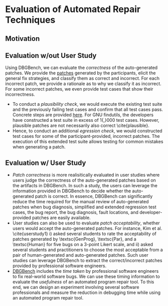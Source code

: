 # Evaluation of Automated Repair Techniques
## Motivation

## Evaluation w/out User Study
Using DBGBench, we can evaluate the *correctness* of the auto-generated patches. We provide the [patches](../patches) generated by the participants, elicit the general fix strategies, and classify them as correct and incorrect. For each incorrect patch, we provide a rationale as to why we classify it as incorrect. For some incorrect patches, we even provide test cases that show their incorrectness.

* To conduct a *plausibility check*, we would execute the existing test suite and the previously failing test cases and confirm that all test cases pass. Concrete steps are provided [here](../patches). For GNU findutils, the developers have constructed a test suite in excess of 1{,}000 test cases. However, plausible patches are not necessarily also correct \cite{plausible}. 
* Hence, to conduct an additional *egression check*, we would constructed test cases for some of the participant-provided, incorrect patches. The execution of this extended test suite allows testing for common mistakes when generating a patch.


## Evaluation w/ User Study
* *Patch correctness* is more realisitically evaluated in user studies where users judge the correctness of the auto-generated patches based on the artifacts in DBGBench.
In such a study, the users can leverage the information provided in DBGBench to decide whether the auto-generated patch is correct.
In essence, DBGBench can significantly reduce the time required for the manual review of auto-generated patches when bug diagnosis, simplified and extended regression test cases, the bug report, the bug diagnosis, fault locations, and developer-provided patches are easily available.
* User studies can also be used to evaluate *patch acceptability*, whether users would accept the auto-generated patches. For instance, Kim et al. \cite{userstudy1} i) asked several students to rate the acceptability of patches generated by \textsc{GenProg}, \textsc{Par}, and a \textsc{Human} for five bugs on a 3-point Likert scale, and ii) asked several students and practitioners to choose the most acceptable from a pair of human-generated and auto-generated patches. Such user studies can leverage DBGBench to extract the correct/incorrect patches provided by professional software engineers. 
* [DBGBench](../dbgbench.summary.pdf) includes the *time taken* by professional software engineers to fix real-world software bugs. 
We can use these timing information to evaluate the *usefulness* of an automated program repair tool. 
To this end, we can design an experiment involving several software professionals and measure the 
reduction in debugging time while using an automated program repair tool. 
